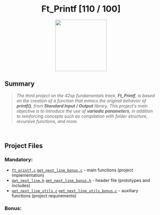 <div align="center"><h1>Ft_Printf [110 / 100]</h1></div>

<div align="center">
   <a href="https://github.com/ArthurSobreira/42_libft" target="_blank">
      <img height=170 src="https://github.com/byaliego/42-project-badges/blob/main/badges/ft_printfm.png" hspace = "10">
   </a>
</div>

## Summary

> <i>The third project on the 42sp fundamentals track, <strong>Ft_Printf</strong>, is based on the creation</i>
> <i>of a function that mimics the original behavior of <strong>printf()</strong>, from <strong>Standard Input / Output</strong> library.</i>
> <i>This project's main objective is to introduce the use of <strong>variadic parameters</strong>, in addition to reinforcing concepts such</i>
> <i>as compilation with folder structure, recursive functions, and more.</i>

<br>

## Project Files

### Mandatory:
* [`ft_printf.c`](mandatory/src/ft_printf.c)      [`get_next_line_bonus.c`](src/get_next_line_bonus.c) - main functions (project implementation)
* [`get_next_line.h`](include/get_next_line.h)      [`get_next_line_bonus.h`](include/get_next_line_bonus.h) - header file (prototypes and includes)
* [`get_next_line_utils.c`](utils/get_next_line_utils.c)      [`get_next_line_utils_bonus.c`](utils/get_next_line_utils_bonus.c) - auxiliary functions (project requirements)

### Bonus:
